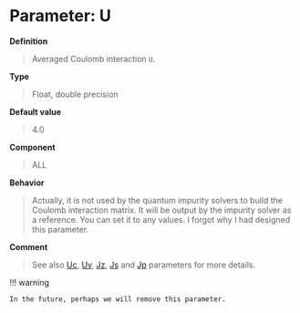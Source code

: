 # Parameter: U

**Definition**

> Averaged Coulomb interaction ``U``.

**Type**

> Float, double precision

**Default value**

> 4.0

**Component**

> ALL

**Behavior**

> Actually, it is not used by the quantum impurity solvers to build the Coulomb interaction matrix. It will be output by the impurity solver as a reference. You can set it to any values. I forgot why I had designed this parameter.

**Comment**

> See also [Uc](p_uc.md), [Uv](p_uv.md), [Jz](p_jz.md), [Js](p_js.md) and [Jp](p_jp.md) parameters for more details.

!!! warning

    In the future, perhaps we will remove this parameter.
